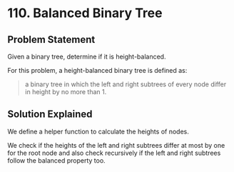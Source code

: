 # 110. Balanced Binary Tree

## Problem Statement

Given a binary tree, determine if it is height-balanced.

For this problem, a height-balanced binary tree is defined as:

> a binary tree in which the left and right subtrees of every node differ in height by no more than 1.

## Solution Explained

We define a helper function to calculate the heights of nodes.

We check if the heights of the left and right subtrees differ at most by one for the root node and also check recursively if the left and right subtrees follow the balanced property too.
